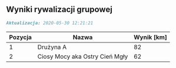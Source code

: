 ## Wyniki rywalizacji grupowej

```markdown
Aktualizacja: 2020-05-30 12:21:21
```

Pozycja | Nazwa | Wynik [km] |
------------ | -------------  | -------------
 1 |Drużyna A | 82 
 2 |Ciosy Mocy aka Ostry Cień Mgły | 62